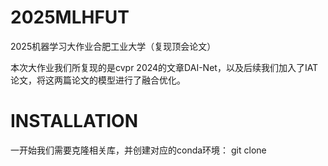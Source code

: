 # 2025MLHFUT
2025机器学习大作业合肥工业大学（复现顶会论文）

本次大作业我们所复现的是cvpr 2024的文章DAI-Net，以及后续我们加入了IAT论文，将这两篇论文的模型进行了融合优化。

# INSTALLATION

一开始我们需要克隆相关库，并创建对应的conda环境：
git clone 

